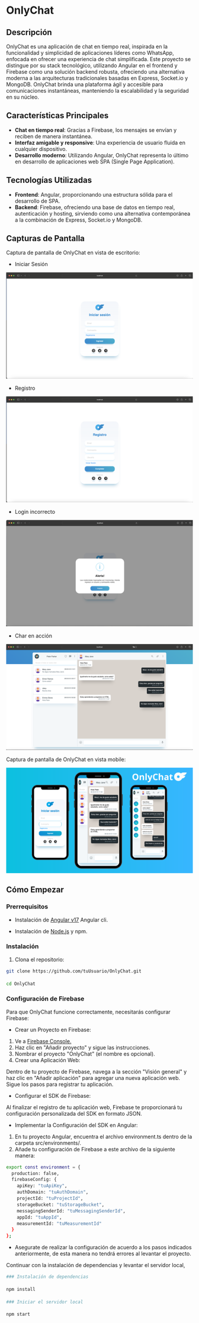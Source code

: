 # OnlyChat

## Descripción

OnlyChat es una aplicación de chat en tiempo real, inspirada en la funcionalidad y simplicidad de aplicaciones líderes como WhatsApp, enfocada en ofrecer una experiencia de chat simplificada. Este proyecto se distingue por su stack tecnológico, utilizando Angular en el frontend y Firebase como una solución backend robusta, ofreciendo una alternativa moderna a las arquitecturas tradicionales basadas en Express, Socket.io y MongoDB. OnlyChat brinda una plataforma ágil y accesible para comunicaciones instantáneas, manteniendo la escalabilidad y la seguridad en su núcleo.

## Características Principales

- **Chat en tiempo real**: Gracias a Firebase, los mensajes se envían y reciben de manera instantánea.
- **Interfaz amigable y responsive**: Una experiencia de usuario fluida en cualquier dispositivo.
- **Desarrollo moderno**: Utilizando Angular, OnlyChat representa lo último en desarrollo de aplicaciones web SPA (Single Page Application).

## Tecnologías Utilizadas

- **Frontend**: Angular, proporcionando una estructura sólida para el desarrollo de SPA.
- **Backend**: Firebase, ofreciendo una base de datos en tiempo real, autenticación y hosting, sirviendo como una alternativa contemporánea a la combinación de Express, Socket.io y MongoDB.

## Capturas de Pantalla

Captura de pantalla de OnlyChat en vista de escritorio:

- Iniciar Sesión

 ![Pantalla de inicio de sesión](https://raw.githubusercontent.com/elmer-rl/onlyChat/master/src/assets/images/login.png)

- Registro

 ![Pantalla de registro](https://raw.githubusercontent.com/elmer-rl/onlyChat/master/src/assets/images/register.png)

- Login incorrecto

 ![Pantalla de alerta de login fallido](https://raw.githubusercontent.com/elmer-rl/onlyChat/master/src/assets/images/login-alert.png)

 - Char en acción

 ![Chat en Acción](https://raw.githubusercontent.com/elmer-rl/onlyChat/master/src/assets/images/messages-page.png)

Captura de pantalla de OnlyChat en vista mobile:

 ![OnlyChat mobile](https://raw.githubusercontent.com/elmer-rl/onlyChat/master/src/assets/images/onlyChat-mobile.png) 


## Cómo Empezar

### Prerrequisitos

- Instalación de [Angular v17](https://angular.io/) Angular cli.

- Instalación de [Node.js](https://nodejs.org/en/) y npm.

### Instalación

1. Clona el repositorio:

```sh
git clone https://github.com/tuUsuario/OnlyChat.git

cd OnlyChat

```
### Configuración de Firebase

Para que OnlyChat funcione correctamente, necesitarás configurar Firebase:

- Crear un Proyecto en Firebase:

1. Ve a [Firebase Console.](https://firebase.google.com/)
2. Haz clic en "Añadir proyecto" y sigue las instrucciones.
3. Nombrar el proyecto "OnlyChat" (el nombre es opcional).
4. Crear una Aplicación Web:

Dentro de tu proyecto de Firebase, navega a la sección "Visión general" y haz clic en "Añadir aplicación" para agregar una nueva aplicación web.
Sigue los pasos para registrar tu aplicación.

- Configurar el SDK de Firebase:

Al finalizar el registro de tu aplicación web, Firebase te proporcionará tu configuración personalizada del SDK en formato JSON.

- Implementar la Configuración del SDK en Angular:

1. En tu proyecto Angular, encuentra el archivo environment.ts dentro de la carpeta src/environments/.
1. Añade tu configuración de Firebase a este archivo de la siguiente manera:
```sh
export const environment = {
  production: false,
  firebaseConfig: {
    apiKey: "tuApiKey",
    authDomain: "tuAuthDomain",
    projectId: "tuProjectId",
    storageBucket: "tuStorageBucket",
    messagingSenderId: "tuMessagingSenderId",
    appId: "tuAppId",
    measurementId: "tuMeasurementId"
  }
};
```
- Asegurate de realizar la configuración de acuerdo a los pasos indicados anteriormente, de esta manera no tendrá errores al levantar el proyecto.

Continuar con la instalación de dependencias y levantar el servidor local,
```sh
### Instalación de dependencias

npm install

### Iniciar el servidor local

npm start

